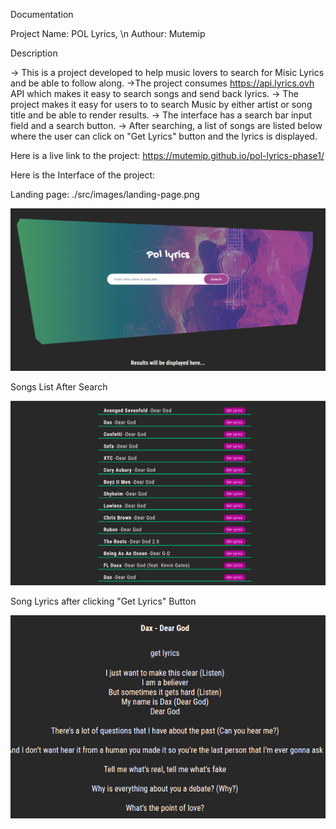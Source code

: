Documentation

Project Name: POL Lyrics, \n
Authour: Mutemip

Description

-> This is a project developed to help music lovers to search for Misic Lyrics and be able to follow along. 
	->The project consumes https://api.lyrics.ovh API which makes it easy to search songs and send back lyrics.
-> The project makes it easy for users to to search Music by either artist or song title and be able to render results. 
-> The interface has a search bar input field and a search button.
-> After searching, a list of songs are listed below where the user can click on "Get Lyrics" button and the lyrics is displayed.

Here is a live link to the project: https://mutemip.github.io/pol-lyrics-phase1/

Here is the Interface of the project:

Landing page:
./src/images/landing-page.png

<img src="./src/images/landing-page.png">

Songs List After Search

<img src="./src/images/POL-lyrics-results.png">


Song Lyrics after clicking "Get Lyrics" Button

<img src="./src/images/lyrics-results.png">

